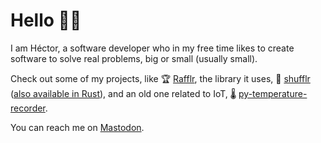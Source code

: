 # Hello 👋🏻

I am Héctor, a software developer who in my free time likes to create software to solve real problems, big or small (usually small).

Check out some of my projects, like 🏆 [Rafflr](https://rafflr.codesharegrow.net), the library it uses, 🎲 [shufflr](https://www.npmjs.com/package/shufflr) ([also available in Rust](https://crates.io/crates/shufflr)), and an old one related to IoT, 🌡️ [py-temperature-recorder](https://github.com/hectortosa/py-temperature-recorder#readme).

You can reach me on <a rel="me" href="https://toot.thoughtworks.com/@hectortortosa">Mastodon</a>.
